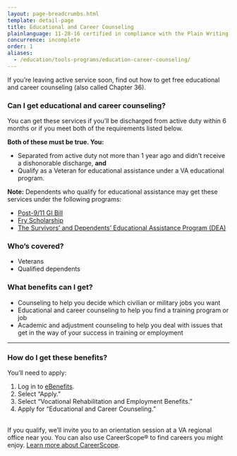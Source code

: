 ```yaml
---
layout: page-breadcrumbs.html
template: detail-page
title: Educational and Career Counseling 
plainlanguage: 11-28-16 certified in compliance with the Plain Writing Act
concurrence: incomplete
order: 1
aliases:
  - /education/tools-programs/education-career-counseling/
---
```


<div class="va-introtext">

If you’re leaving active service soon, find out how to get free educational and career counseling (also called Chapter 36). 

</div>

<div class="feature" markdown="1">

### Can I get educational and career counseling?

You can get these services if you’ll be discharged from active duty within 6 months or if you meet both of the requirements listed below.

**Both of these must be true. You:**
-	Separated from active duty not more than 1 year ago and didn't receive a dishonorable discharge, **and**
-	Qualify as a Veteran for educational assistance under a VA educational program. 

**Note:** Dependents who qualify for educational assistance may get these services under the following programs:
- [Post-9/11 GI Bill](/education/about-gi-bill-benefits/post-9-11/)
- [Fry Scholarship](/education/survivor-dependent-benefits/fry-scholarship/)
- [The Survivors’ and Dependents’ Educational Assistance Program (DEA)](/education/survivor-dependent-benefits/dependents-education-assistance/)

### Who’s covered? 

- Veterans
- Qualified dependents 

</div>

### What benefits can I get? 

-	Counseling to help you decide which civilian or military jobs you want
-	Educational and career counseling to help you find a training program or job
-	Academic and adjustment counseling to help you deal with issues that get in the way of your success in training or employment

-----

### How do I get these benefits? 

You’ll need to apply:

1. Log in to [eBenefits](https://www.ebenefits.va.gov).
2. Select “Apply.”
3. Select “Vocational Rehabilitation and Employment Benefits.”
4. Apply for “Educational and Career Counseling.”<br /><br />

If you qualify, we’ll invite you to an orientation session at a VA regional office near you. You can also use CareerScope&reg; to find careers you might enjoy. [Learn more about CareerScope](/careers-employment/careerscope-skills-assessment/). 
